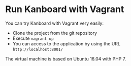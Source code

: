 Run Kanboard with Vagrant
=========================

You can try Kanboard with Vagrant very easily:

- Clone the project from the git repository
- Execute `vagrant up`
- You can access to the application by using the URL `http://localhost:8001/`

The virtual machine is based on Ubuntu 16.04 with PHP 7.
